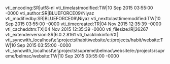 vti_encoding:SR|utf8-nl
vti_timelastmodified:TW|10 Sep 2015 03:55:00 -0000
vti_author:SR|BLUEFORCE09\\Niyaz
vti_modifiedby:SR|BLUEFORCE09\\Niyaz
vti_nexttolasttimemodified:TW|10 Sep 2015 03:55:00 -0000
vti_timecreated:TR|04 Nov 2015 12:35:39 -0000
vti_cacheddtm:TX|04 Nov 2015 12:35:39 -0000
vti_filesize:IR|26267
vti_extenderversion:SR|6.0.2.8161
vti_backlinkinfo:VX|
vti_syncwith_localhost\\e\:\\projects\\habit\\website/e\:/projects/habit/website:TW|10 Sep 2015 03:55:00 -0000
vti_syncwith_localhost\\e\:\\projects\\supreme\\belmac\\website/e\:/projects/supreme/belmac/website:TW|10 Sep 2015 03:55:00 -0000
